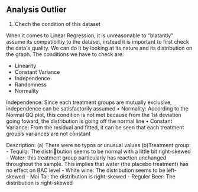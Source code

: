 ## Analysis Outlier 

1. Chech the condition of this dataset

When it comes to Linear Regression, it is unreasonable to "blatantly" assume its compatibiltiy to the dataset, instead it is important to first check the data's quality. We can do it by looking at its nature and its distribution on the graph. The conditions we have to check are: 
- Linearity
- Constant Variance
- Independence 
- Randomness
- Normality



Independence: Since each treatment groups are mutually exclusive, independence can be
satisfactorily assumed
• Normality: According to the Normal QQ plot, this condition is not met because from the 1st
deviation going foward, the distribution is going off the normal line
• Constant Variance: From the residual and fitted, it can be seen that each treatment group’s
variances are not constant

Description: (a) There were no typos or unusual values (b)Treatment group: - Tequila: The distribution seems to be normal with a little bit right-skewed - Water: this treatment group particularly
has reaction unchanged throughout the sample. This implies that water (the placebo treatment)
has no effect on BAC level - White wine: The distribution seems to be left-skewed - Mai Tai: the
distribution is right-skewed - Reguler Beer: The distribution is right-skewed

